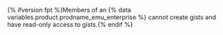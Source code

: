 {% ifversion fpt %}Members of an {% data variables.product.prodname_emu_enterprise %} cannot create gists and have read-only access to gists.{% endif %}